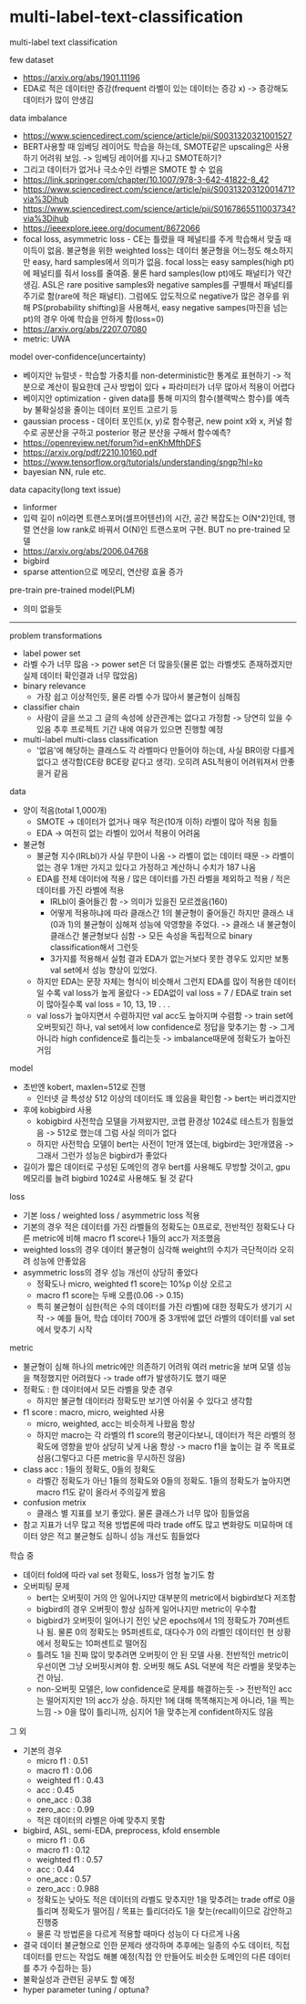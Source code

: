 # multi-label-text-classification
multi-label text classification

few dataset
- https://arxiv.org/abs/1901.11196
- EDA로 적은 데이터만 증강(frequent 라벨이 있는 데이터는 증강 x) -> 증강해도 데이터가 많이 안생김

data imbalance
- https://www.sciencedirect.com/science/article/pii/S0031320321001527
- BERT사용할 때 임베딩 레이어도 학습을 하는데, SMOTE같은 upscaling은 사용하기 어려워 보임. -> 임베딩 레이어를 지나고 SMOTE하기?
- 그리고 데이터가 없거나 극소수인 라벨은 SMOTE 할 수 없음
- https://link.springer.com/chapter/10.1007/978-3-642-41822-8_42
- https://www.sciencedirect.com/science/article/pii/S0031320312001471?via%3Dihub
- https://www.sciencedirect.com/science/article/pii/S0167865511003734?via%3Dihub
- https://ieeexplore.ieee.org/document/8672066
- focal loss, asymmetric loss - CE는 틀렸을 때 페널티를 주게 학습해서 맞출 때 이득이 없음. 불균형을 위한 weighted loss는 데이터 불균형을 어느정도 해소하지만 easy, hard samples에서 의미가 없음. focal loss는 easy samples(high pt)에 페널티를 줘서 loss를 줄여줌. 물론 hard samples(low pt)에도 패널티가 약간 생김. ASL은 rare positive samples와 negative samples를 구별해서 패널티를 주기로 함(rare에 적은 패널티). 그럼에도 압도적으로 negative가 많은 경우를 위해 PS(probability shifting)을 사용해서, easy negative sampes(마진을 넘는 pt)의 경우 아예 학습을 안하게 함(loss=0)
- https://arxiv.org/abs/2207.07080
- metric: UWA
  
model over-confidence(uncertainty)
- 베이지안 뉴럴넷 - 학습할 가중치를 non-deterministic한 통계로 표현하기 -> 적분으로 계산이 필요한데 근사 방법이 있다 + 파라미터가 너무 많아서 적용이 어렵다
- 베이지안 optimization - given data를 통해 미지의 함수(블랙박스 함수)를 예측 by 불확실성을 줄이는 데이터 포인트 고르기 등
- gaussian process - 데이터 포인트(x, y)로 함수평균, new point x와 x, 커널 함수로 공분산을 구하고 posterior 평균 분산을 구해서 함수예측?
- https://openreview.net/forum?id=enKhMfthDFS
- https://arxiv.org/pdf/2210.10160.pdf
- https://www.tensorflow.org/tutorials/understanding/sngp?hl=ko
- bayesian NN, rule etc.

data capacity(long text issue)
- linformer
- 입력 길이 n이라면 트랜스포머(셀프어텐션)의 시간, 공간 복잡도는 O(N^2)인데, 행렬 연산을 low rank로 바꿔서 O(N)인 트랜스포머 구현. BUT no pre-trained 모델
- https://arxiv.org/abs/2006.04768
- bigbird
- sparse attention으로 메모리, 연산량 효율 증가

pre-train pre-trained model(PLM)
- 의미 없을듯

 
 

 -----

problem transformations
- label power set
 - 라벨 수가 너무 많음 -> power set은 더 많을듯(물론 없는 라벨셋도 존재하겠지만 실제 데이터 확인결과 너무 많았음)
- binary relevance
  - 가장 쉽고 이상적인듯, 물론 라벨 수가 많아서 불균형이 심해짐
- classifier chain
  - 사람이 글을 쓰고 그 글의 속성에 상관관계는 없다고 가정함 -> 당연히 있을 수 있음 추후 프로젝트 기간 내에 여유가 있으면 진행할 예정
- multi-label multi-class classification
  - '없음'에 해당하는 클래스도 각 라벨마다 만들어야 하는데, 사실 BR이랑 다를게 없다고 생각함(CE랑 BCE랑 같다고 생각). 오히려 ASL적용이 어려워져서 안좋을거 같음

data
- 양이 적음(total 1,000개)
  - SMOTE -> 데이터가 없거나 매우 적은(10개 이하) 라벨이 많아 적용 힘듦
  - EDA -> 여전히 없는 라벨이 있어서 적용이 어려움 
- 불균형
  - 불균형 지수(IRLbl)가 사실 무한이 나옴 -> 라벨이 없는 데이터 때문 -> 라벨이 없는 경우 1개만 가지고 있다고 가정하고 계산하니 수치가 187 나옴
  - EDA를 전체 데이터에 적용 / 많은 데이터를 가진 라벨을 제외하고 적용 / 적은 데이터를 가진 라벨에 적용
    - IRLbl이 줄어들긴 함 -> 의미가 있을진 모르겠음(160)
    - 어떻게 적용하냐에 따라 클래스간 1의 불균형이 줄어들긴 하지만 클래스 내(0과 1)의 불균형이 심해져 성능에 악영향을 주었다. -> 클래스 내 불균형이 클래스간 불균형보다 심함 -> 모든 속성을 독립적으로 binary classification해서 그런듯
    - 3가지를 적용해서 실험 결과 EDA가 없는거보다 못한 경우도 있지만 보통 val set에서 성능 향상이 있었다.
  - 하지만 EDA는 문장 자체는 형식이 비슷해서 그런지 EDA를 많이 적용한 데이터일 수록 val loss가 높게 올랐다 -> EDA없이 val loss = 7 / EDA로 train set이 많아질수록 val loss = 10, 13, 19 . . .
  - val loss가 높아지면서 수렴하지만 val acc도 높아지며 수렴함 -> train set에 오버핏되긴 하나, val set에서 low confidence로 정답을 맞추기는 함 -> 그게 아니라 high confidence로 틀리는듯 -> imbalance때문에 정확도가 높아진거임


model
- 초반엔 kobert, maxlen=512로 진행
  - 인터넷 글 특성상 512 이상의 데이터도 꽤 있음을 확인함 -> bert는 버리겠지만
- 후에 kobigbird 사용
  - kobigbird 사전학습 모델을 가져왔지만, 코랩 환경상 1024로 테스트가 힘들었음 -> 512로 했는데 그럼 사실 의미가 없다
  - 하지만 사전학습 모델이 bert는 사전이 1만개 였는데, bigbird는 3만개였음 -> 그래서 그런가 성능은 bigbird가 좋았다
- 길이가 짧은 데이터로 구성된 도메인의 경우 bert를 사용해도 무방할 것이고, gpu 메모리를 늘려 bigbird 1024로 사용해도 될 것 같다


loss
- 기본 loss / weighted loss / asymmetric loss 적용
- 기본의 경우 적은 데이터를 가진 라벨들의 정확도는 0프로로, 전반적인 정확도나 다른 metric에 비해 macro f1 score나 1들의 acc가 저조했음
- weighted loss의 경우 데이터 불균형이 심각해 weight의 수치가 극단적이라 오히려 성능에 안좋았음
- asymmetric loss의 경우 성능 개선이 상당히 좋았다
  - 정확도나 micro, weighted f1 score는 10%p 이상 오르고
  - macro f1 score는 두배 오름(0.06 -> 0.15)
  - 특히 불균형이 심한(적은 수의 데이터를 가진 라벨)에 대한 정확도가 생기기 시작 -> 예를 들어, 학습 데이터 700개 중 3개밖에 없던 라벨의 데이터를 val set에서 맞추기 시작


metric
- 불균형이 심해 하나의 metric에만 의존하기 어려워 여러 metric을 보며 모델 성능을 책정했지만 어려웠다 -> trade off가 발생하기도 했기 때문
- 정확도 : 한 데이터에서 모든 라벨을 맞춘 경우
  - 하지만 불균형 데이터라 정확도만 보기엔 아쉬울 수 있다고 생각함
- f1 score : macro, micro, weighted 사용
  - micro, weighted, acc는 비슷하게 나왔음 항상
  - 하지만 macro는 각 라벨의 f1 score의 평균이다보니, 데이터가 적은 라벨의 정확도에 영향을 받아 상당히 낮게 나옴 항상 -> macro f1을 높이는 걸 주 목표로 삼음(그렇다고 다른 metric을 무시하진 않음)
- class acc : 1들의 정확도, 0들의 정확도
  - 라벨간 정확도가 아닌 1들의 정확도와 0들의 정확도. 1들의 정확도가 높아지면 macro f1도 같이 올라서 주의깊게 봤음
- confusion metrix
  - 클래스 별 지표를 보기 좋았다. 물론 클래스가 너무 많아 힘들었음
- 참고 지표가 너무 많고 적용 방법론에 따라 trade off도 많고 변화량도 미묘하며 데이터 양은 적고 불균형도 심하니 성능 개선도 힘들었다
 
학습 중
- 데이터 fold에 따라 val set 정확도, loss가 엄청 높기도 함
- 오버피팅 문제
  - bert는 오버핏이 거의 안 일어나지만 대부분의 metric에서 bigbird보다 저조함
  - bigbird의 경우 오버핏이 항상 심하게 일어나지만 metric이 우수함
  - bigbird가 오버핏이 일어나기 전인 낮은  epochs에서 1의 정확도가 70퍼센트나 됨. 물론 0의 정확도는 95퍼센트로, 대다수가 0의 라벨인 데이터인 현 상황에서 정확도는 10퍼센트로 떨어짐
  - 틀려도 1을 진짜 많이 맞추려면 오버핏이 안 된 모델 사용. 전반적인 metric이 우선이면 그냥 오버핏시켜야 함. 오버핏 해도 ASL 덕분에 적은 라벨을 못맞추는건 아님.
  - non-오버핏 모델은, low confidence로 문제를 해결하는듯 -> 전반적인 acc는 떨어지지만 1의 acc가 상승. 하지만 1에 대해 똑똑해지는게 아니라, 1을 찍는 느낌 -> 0을 많이 틀리니까, 심지어 1을 맞추는게 confident하지도 않음


그 외
- 기본의 경우
  - micro f1 : 0.51
  - macro f1 : 0.06
  - weighted f1 : 0.43
  - acc : 0.45
  - one_acc : 0.38
  - zero_acc : 0.99
  - 적은 데이터의 라벨은 아예 맞추지 못함
- bigbird, ASL, semi-EDA, preprocess, kfold ensemble
  - micro f1 : 0.6
  - macro f1 : 0.12
  - weighted f1 : 0.57
  - acc : 0.44
  - one_acc : 0.57
  - zero_acc : 0.988
  - 정확도는 낮아도 적은 데이터의 라벨도 맞추지만 1을 맞추려는 trade off로 0을 틀리며 정확도가 떨어짐 / 목표는 틀리더라도 1을 찾는(recall)이므로 감안하고 진행중
  - 물론 각 방법론을 다르게 적용할 때마다 성능이 다 다르게 나옴
- 결국 데이터 불균형으로 인한 문제라 생각하며 추후에는 일종의 수도 데이터, 직접 데이터를 만드는 작업도 해볼 예정(직접 안 만들어도 비슷한 도메인의 다른 데이터를 추가 수집하는 등)
- 불확실성과 관련된 공부도 할 예정
- hyper parameter tuning / optuna?
